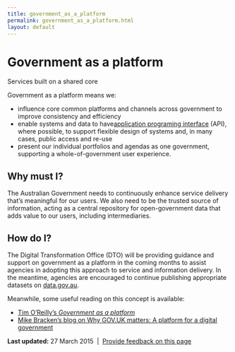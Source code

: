 ```yaml
---
title: government_as_a_platform
permalink: government_as_a_platform.html
layout: default
---
```

Government as a platform
========================

Services built on a shared core

Government as a platform means we:

-   influence core common platforms and channels across government to improve consistency and efficiency
-   enable systems and data to have[](../../node/foi_act_and_information_publication_scheme.md)[application programing interface](../../node/foi_act_and_information_publication_scheme.md) (API), where possible, to support flexible design of systems and, in many cases, public access and re-use
-   present our individual portfolios and agendas as one government, supporting a whole-of-government user experience.

Why must I?
-----------

The Australian Government needs to continuously enhance service delivery that’s meaningful for our users. We also need to be the trusted source of information, acting as a central repository for open-government data that adds value to our users, including intermediaries.

How do I?
---------

The Digital Transformation Office (DTO) will be providing guidance and support on government as a platform in the coming months to assist agencies in adopting this approach to service and information delivery. In the meantime, agencies are encouraged to continue publishing appropriate datasets on [data.gov.au](http://www.data.gov.au/).

Meanwhile, some useful reading on this concept is available:

-   [Tim O’Reilly’s *Government as a platform*](http://chimera.labs.oreilly.com/books/1234000000774/ch02.html)
-   [Mike Bracken’s blog on Why GOV.UK matters: A platform for a digital government](https://gds.blog.gov.uk/2012/10/17/why-gov-uk-matters/)

**Last updated:** 27 March 2015  |  [Provide feedback on this page](../../feedback%3Furl_from=Governmentasaplatform.html)

